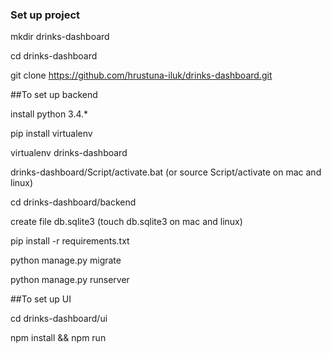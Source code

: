 ### Set up project



mkdir drinks-dashboard

cd drinks-dashboard

git clone https://github.com/hrustuna-iluk/drinks-dashboard.git



##To set up backend



install python 3.4.*

pip install virtualenv

virtualenv drinks-dashboard

drinks-dashboard/Script/activate.bat (or source Script/activate on mac and linux)

cd drinks-dashboard/backend

create file db.sqlite3 (touch db.sqlite3 on mac and linux)

pip install -r requirements.txt

python manage.py migrate

python manage.py runserver



##To set up UI


cd drinks-dashboard/ui

npm install && npm run

